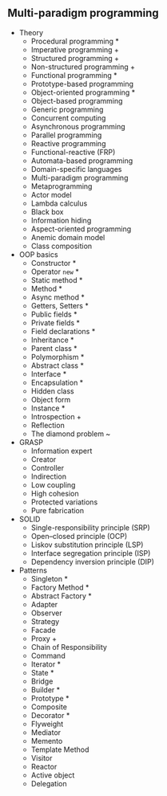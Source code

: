 ## Multi-paradigm programming

- Theory
  - Procedural programming *
  - Imperative programming +
  - Structured programming +
  - Non-structured programming +
  - Functional programming *
  - Prototype-based programming
  - Object-oriented programming *
  - Object-based programming
  - Generic programming
  - Concurrent computing
  - Asynchronous programming
  - Parallel programming
  - Reactive programming
  - Functional-reactive (FRP)
  - Automata-based programming
  - Domain-specific languages
  - Multi-paradigm programming
  - Metaprogramming
  - Actor model
  - Lambda calculus
  - Black box
  - Information hiding
  - Aspect-oriented programming
  - Anemic domain model
  - Class composition
- OOP basics
  - Constructor *
  - Operator `new`  *
  - Static method *
  - Method *
  - Async method *
  - Getters, Setters *
  - Public fields *
  - Private fields *
  - Field declarations *
  - Inheritance *
  - Parent class *
  - Polymorphism *
  - Abstract class *
  - Interface *
  - Encapsulation *
  - Hidden class
  - Object form
  - Instance *
  - Introspection +
  - Reflection
  - The diamond problem ~
- GRASP
  - Information expert
  - Creator
  - Controller
  - Indirection
  - Low coupling
  - High cohesion
  - Protected variations
  - Pure fabrication
- SOLID
  - Single-responsibility principle (SRP)
  - Open–closed principle (OCP)
  - Liskov substitution principle (LSP)
  - Interface segregation principle (ISP)
  - Dependency inversion principle (DIP)
- Patterns
  - Singleton *
  - Factory Method *
  - Abstract Factory *
  - Adapter
  - Observer
  - Strategy
  - Facade
  - Proxy +
  - Chain of Responsibility
  - Command
  - Iterator *
  - State *
  - Bridge
  - Builder *
  - Prototype *
  - Composite
  - Decorator *
  - Flyweight
  - Mediator
  - Memento
  - Template Method
  - Visitor
  - Reactor
  - Active object
  - Delegation
